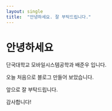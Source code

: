 ```yaml
---
layout: single
title:  "안녕하세요. 잘 부탁드립니다."
---
```


# 안녕하세요

단국대학교 모바일시스템공학과 배준우 입니다.

오늘 처음으로 블로그 만들어 보았습니다.

앞으로 잘 부탁드립니다.

감사합니다!
